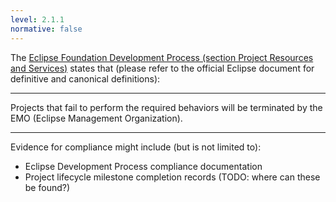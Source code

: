 ```yaml
---
level: 2.1.1
normative: false
---
```


The [Eclipse Foundation Development Process (section Project Resources and Services)](https://www.eclipse.org/projects/dev_process/development_process_2018/#3_Requirements) states that (please refer to the official Eclipse document for definitive and canonical definitions):

---

Projects that fail to perform the required behaviors will be terminated by the EMO (Eclipse Management Organization).

---

Evidence for compliance might include (but is not limited to):

* Eclipse Development Process compliance documentation
* Project lifecycle milestone completion records (TODO: where can these be found?)
